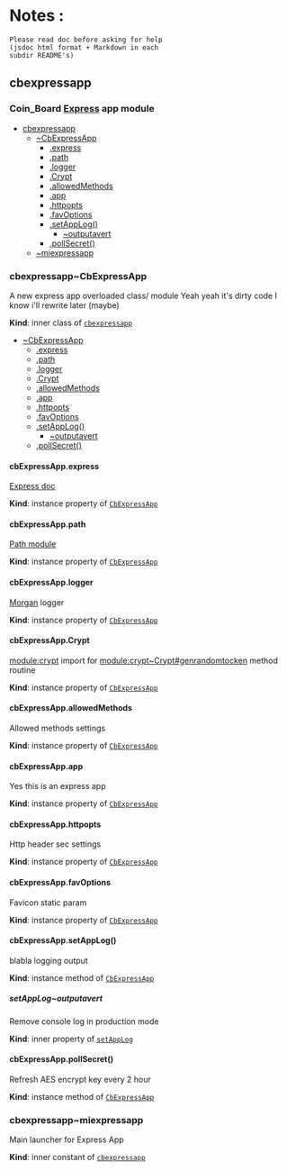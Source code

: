 # Notes :

    Please read doc before asking for help
    (jsdoc html format + Markdown in each
    subdir README's)

<a name="module_cbexpressapp"></a>

## cbexpressapp
### Coin_Board [Express](expressjs.com) app module


* [cbexpressapp](#module_cbexpressapp)
    * [~CbExpressApp](#module_cbexpressapp..CbExpressApp)
        * [.express](#module_cbexpressapp..CbExpressApp+express)
        * [.path](#module_cbexpressapp..CbExpressApp+path)
        * [.logger](#module_cbexpressapp..CbExpressApp+logger)
        * [.Crypt](#module_cbexpressapp..CbExpressApp+Crypt)
        * [.allowedMethods](#module_cbexpressapp..CbExpressApp+allowedMethods)
        * [.app](#module_cbexpressapp..CbExpressApp+app)
        * [.httpopts](#module_cbexpressapp..CbExpressApp+httpopts)
        * [.favOptions](#module_cbexpressapp..CbExpressApp+favOptions)
        * [.setAppLog()](#module_cbexpressapp..CbExpressApp+setAppLog)
            * [~outputavert](#module_cbexpressapp..CbExpressApp+setAppLog..outputavert)
        * [.pollSecret()](#module_cbexpressapp..CbExpressApp+pollSecret)
    * [~miexpressapp](#module_cbexpressapp..miexpressapp)

<a name="module_cbexpressapp..CbExpressApp"></a>

### cbexpressapp~CbExpressApp
A new express app overloaded class/ module
Yeah yeah it's dirty code I know i'll rewrite later (maybe)

**Kind**: inner class of [<code>cbexpressapp</code>](#module_cbexpressapp)  

* [~CbExpressApp](#module_cbexpressapp..CbExpressApp)
    * [.express](#module_cbexpressapp..CbExpressApp+express)
    * [.path](#module_cbexpressapp..CbExpressApp+path)
    * [.logger](#module_cbexpressapp..CbExpressApp+logger)
    * [.Crypt](#module_cbexpressapp..CbExpressApp+Crypt)
    * [.allowedMethods](#module_cbexpressapp..CbExpressApp+allowedMethods)
    * [.app](#module_cbexpressapp..CbExpressApp+app)
    * [.httpopts](#module_cbexpressapp..CbExpressApp+httpopts)
    * [.favOptions](#module_cbexpressapp..CbExpressApp+favOptions)
    * [.setAppLog()](#module_cbexpressapp..CbExpressApp+setAppLog)
        * [~outputavert](#module_cbexpressapp..CbExpressApp+setAppLog..outputavert)
    * [.pollSecret()](#module_cbexpressapp..CbExpressApp+pollSecret)

<a name="module_cbexpressapp..CbExpressApp+express"></a>

#### cbExpressApp.express
[Express doc](http://expressjs.com/en/api.html)

**Kind**: instance property of [<code>CbExpressApp</code>](#module_cbexpressapp..CbExpressApp)  
<a name="module_cbexpressapp..CbExpressApp+path"></a>

#### cbExpressApp.path
[Path module](https://nodejs.org/api/path.html)

**Kind**: instance property of [<code>CbExpressApp</code>](#module_cbexpressapp..CbExpressApp)  
<a name="module_cbexpressapp..CbExpressApp+logger"></a>

#### cbExpressApp.logger
[Morgan](https://github.com/expressjs/morgan) logger

**Kind**: instance property of [<code>CbExpressApp</code>](#module_cbexpressapp..CbExpressApp)  
<a name="module_cbexpressapp..CbExpressApp+Crypt"></a>

#### cbExpressApp.Crypt
[module:crypt](module:crypt) import for
[module:crypt~Crypt#genrandomtocken](module:crypt~Crypt#genrandomtocken) method routine

**Kind**: instance property of [<code>CbExpressApp</code>](#module_cbexpressapp..CbExpressApp)  
<a name="module_cbexpressapp..CbExpressApp+allowedMethods"></a>

#### cbExpressApp.allowedMethods
Allowed methods settings

**Kind**: instance property of [<code>CbExpressApp</code>](#module_cbexpressapp..CbExpressApp)  
<a name="module_cbexpressapp..CbExpressApp+app"></a>

#### cbExpressApp.app
Yes this is an express app

**Kind**: instance property of [<code>CbExpressApp</code>](#module_cbexpressapp..CbExpressApp)  
<a name="module_cbexpressapp..CbExpressApp+httpopts"></a>

#### cbExpressApp.httpopts
Http header sec settings

**Kind**: instance property of [<code>CbExpressApp</code>](#module_cbexpressapp..CbExpressApp)  
<a name="module_cbexpressapp..CbExpressApp+favOptions"></a>

#### cbExpressApp.favOptions
Favicon static param

**Kind**: instance property of [<code>CbExpressApp</code>](#module_cbexpressapp..CbExpressApp)  
<a name="module_cbexpressapp..CbExpressApp+setAppLog"></a>

#### cbExpressApp.setAppLog()
blabla logging output

**Kind**: instance method of [<code>CbExpressApp</code>](#module_cbexpressapp..CbExpressApp)  
<a name="module_cbexpressapp..CbExpressApp+setAppLog..outputavert"></a>

##### setAppLog~outputavert
Remove console log in production mode

**Kind**: inner property of [<code>setAppLog</code>](#module_cbexpressapp..CbExpressApp+setAppLog)  
<a name="module_cbexpressapp..CbExpressApp+pollSecret"></a>

#### cbExpressApp.pollSecret()
Refresh AES encrypt key every 2 hour

**Kind**: instance method of [<code>CbExpressApp</code>](#module_cbexpressapp..CbExpressApp)  
<a name="module_cbexpressapp..miexpressapp"></a>

### cbexpressapp~miexpressapp
Main launcher for Express App

**Kind**: inner constant of [<code>cbexpressapp</code>](#module_cbexpressapp)  
